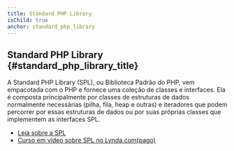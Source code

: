 ```yaml
---
title: Standard PHP Library
isChild: true
anchor: standard_php_library
---
```


## Standard PHP Library {#standard_php_library_title}

A Standard PHP Library (SPL), ou Biblioteca Padrão do PHP, vem empacotada com o PHP e fornece uma coleção de classes e 
interfaces. Ela é composta principalmente por classes de estruturas de dados normalmente necessárias (pilha, fila, heap 
e outras) e iteradores que podem percorrer por essas estruturas de dados ou por suas próprias classes que implementem as 
interfaces SPL.

* [Leia sobre a SPL][spl]
* [Curso em vídeo sobre SPL no Lynda.com(pago)][spllynda]

[spl]: http://php.net/book.spl
[spllynda]: https://www.lynda.com/PHP-tutorials/Up-Running-Standard-PHP-Library/175038-2.html
